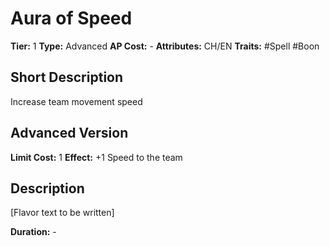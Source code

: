# Aura of Speed

**Tier:** 1
**Type:** Advanced
**AP Cost:** -
**Attributes:** CH/EN
**Traits:** #Spell #Boon

## Short Description
Increase team movement speed

## Advanced Version
**Limit Cost:** 1
**Effect:** +1 Speed to the team

## Description
[Flavor text to be written]

**Duration:** -